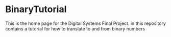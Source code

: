 # BinaryTutorial
This is the home page for the Digital Systems Final Project. in this repository contains a tutorial for how to translate to and from binary numbers
